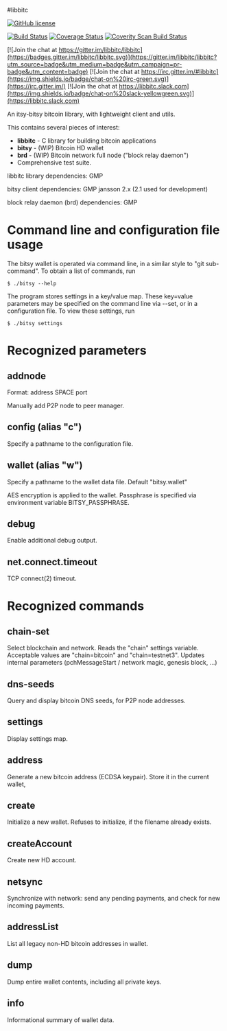 #libbitc

[![GitHub license](https://img.shields.io/badge/license-MIT-blue.svg)](https://raw.githubusercontent.com/libbitc/libbitc/master/COPYING)

[![Build Status](https://travis-ci.org/libbitc/libbitc.svg?branch=master)](https://travis-ci.org/libbitc/libbitc) [![Coverage Status](https://coveralls.io/repos/github/libbitc/libbitc/badge.svg?branch=master)](https://coveralls.io/github/libbitc/libbitc?branch=master) [![Coverity Scan Build Status](https://scan.coverity.com/projects/8959/badge.svg)](https://scan.coverity.com/projects/libbitc-libbitc)

[![Join the chat at https://gitter.im/libbitc/libbitc](https://badges.gitter.im/libbitc/libbitc.svg)](https://gitter.im/libbitc/libbitc?utm_source=badge&utm_medium=badge&utm_campaign=pr-badge&utm_content=badge) [![Join the chat at https://irc.gitter.im/#libbitc](https://img.shields.io/badge/chat-on%20irc-green.svg)](https://irc.gitter.im/) [![Join the chat at https://libbitc.slack.com](https://img.shields.io/badge/chat-on%20slack-yellowgreen.svg)](https://libbitc.slack.com)

An itsy-bitsy bitcoin library, with lightweight client and utils.

This contains several pieces of interest:
* **libbitc** - C library for building bitcoin applications
* **bitsy** - (WIP) Bitcoin HD wallet
* **brd** - (WIP) Bitcoin network full node ("block relay daemon")
* Comprehensive test suite.

libbitc library dependencies:
	GMP

bitsy client dependencies:
	GMP
	jansson 2.x (2.1 used for development)

block relay daemon (brd) dependencies:
	GMP



Command line and configuration file usage
=========================================

The bitsy wallet is operated via command line, in a similar
style to "git sub-command".  To obtain a list of commands, run

	$ ./bitsy --help

The program stores settings in a key/value map.  These key=value
parameters may be specified on the command line via --set, or in a
configuration file.  To view these settings, run

	$ ./bitsy settings




Recognized parameters
=====================

addnode
------------------
Format: address SPACE port

Manually add P2P node to peer manager.


config (alias "c")
------------------
Specify a pathname to the configuration file.


wallet (alias "w")
------------------
Specify a pathname to the wallet data file.  Default "bitsy.wallet"

AES encryption is applied to the wallet.  Passphrase is specified via
environment variable BITSY_PASSPHRASE.


debug
------------------
Enable additional debug output.

net.connect.timeout
------------------
TCP connect(2) timeout.


Recognized commands
===================

chain-set
---------
Select blockchain and network.  Reads the "chain" settings variable.
Acceptable values are "chain=bitcoin" and "chain=testnet3".  Updates
internal parameters (pchMessageStart / network magic, genesis block, ...)

dns-seeds
---------
Query and display bitcoin DNS seeds, for P2P node addresses.

settings
--------
Display settings map.

address
-------
Generate a new bitcoin address (ECDSA keypair).  Store it in the current
wallet,

create
------
Initialize a new wallet.  Refuses to initialize, if the filename already
exists.

createAccount
-------------
Create new HD account.

netsync
-------
Synchronize with network: send any pending payments, and check for
new incoming payments.

addressList
-----------
List all legacy non-HD bitcoin addresses in wallet.

dump
----
Dump entire wallet contents, including all private keys.

info
----
Informational summary of wallet data.

